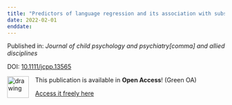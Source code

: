 ```yaml
---
title: "Predictors of language regression and its association with subsequent communication development in children with autism."
date: 2022-02-01
enddate:
---
```


Published in: *Journal of child psychology and psychiatry[comma] and allied disciplines*

DOI: [10.1111/jcpp.13565](https://doi.org/10.1111/jcpp.13565)

<img src="https://upload.wikimedia.org/wikipedia/commons/thumb/9/90/Open_Access_logo_PLoS_white_green.svg/576px-Open_Access_logo_PLoS_white_green.svg.png" alt="drawing" width="50" align="left"/> &nbsp;&nbsp;&nbsp;This publication is available in **Open Access**! (Green OA)

&nbsp;&nbsp;&nbsp;[Access it freely here](https://e-space.mmu.ac.uk/629231/1/Child%20Psychology%20Psychiatry%20-%202022%20-%20Pickles%20-%20Predictors%20of%20language%20regression%20and%20its%20association%20with%20subsequent.pdf
)

